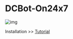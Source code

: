 # DCBot-On24x7

![img](https://i.ibb.co/F7CZcfS/image.png)

Installation >> [Tutorial](https://github.com/vsec7/DC-Bot-Auto-Post/blob/main/README.md)
